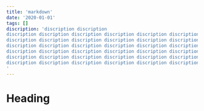 ```yaml
---
title: 'markdown'
date: '2020-01-01'
tags: []
discription: 'discription discription
discription discription discription discription discription discription discription discription
discription discription discription discription discription discription discription discription
discription discription discription discription discription discription discription discription
discription discription discription discription discription discription discription discription
discription discription discription discription discription discription discription discription
discription discription discription discription discription discription discription discription
'
---
```


# Heading
